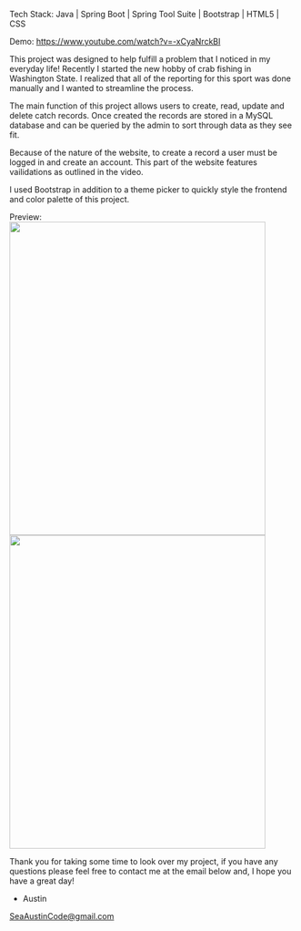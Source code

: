 Tech Stack: 
Java | Spring Boot | Spring Tool Suite | Bootstrap | HTML5 | CSS

Demo: 
https://www.youtube.com/watch?v=-xCyaNrckBI

This project was designed to help fulfill a problem that I noticed in my everyday life! Recently I started the new hobby of crab fishing in Washington State. I realized that all of the reporting for this sport was done manually and I wanted to streamline the process.

The main function of this project allows users to create, read, update and delete catch records. Once created the records are stored in a MySQL database and can be queried by the admin to sort through data as they see fit. 

Because of the nature of the website, to create a record a user must be logged in and create an account. This part of the website features vailidations as outlined in the video. 

I used Bootstrap in addition to a theme picker to quickly style the frontend and color palette of this project. 

Preview: <br>
<img src="https://i.imgur.com/HiENHt1.png" height="550px" width="450px" />
<img src="https://i.imgur.com/wXALEvM.png" height="550px" width="450px" />

Thank you for taking some time to look over my project, if you have any questions please feel free to contact me at the email below and, I hope you have a great day! 

- Austin

SeaAustinCode@gmail.com
